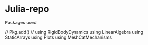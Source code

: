 # Julia-repo

Packages used

// Pkg.add() //
using RigidBodyDynamics
using LinearAlgebra
using StaticArrays
using Plots
using MeshCatMechanisms
